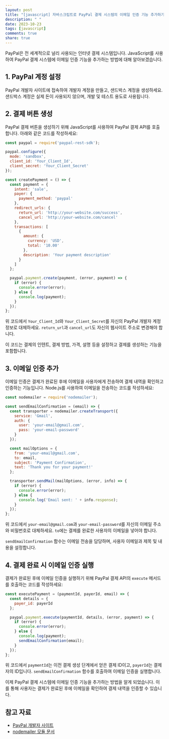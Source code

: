 ```yaml
---
layout: post
title: "[javascript] 자바스크립트로 PayPal 결제 시스템의 이메일 인증 기능 추가하기"
description: " "
date: 2023-10-23
tags: [javascript]
comments: true
share: true
---
```


PayPal은 전 세계적으로 널리 사용되는 인터넷 결제 시스템입니다. JavaScript를 사용하여 PayPal 결제 시스템에 이메일 인증 기능을 추가하는 방법에 대해 알아보겠습니다.

## 1. PayPal 계정 설정

PayPal 개발자 사이트에 접속하여 개발자 계정을 만들고, 샌드박스 계정을 생성하세요. 샌드박스 계정은 실제 돈이 사용되지 않으며, 개발 및 테스트 용도로 사용됩니다.

## 2. 결제 버튼 생성

PayPal 결제 버튼을 생성하기 위해 JavaScript를 사용하여 PayPal 결제 API를 호출합니다. 아래와 같은 코드를 작성하세요:

```javascript
const paypal = require('paypal-rest-sdk');

paypal.configure({
  mode: 'sandbox',
  client_id: 'Your_Client_Id',
  client_secret: 'Your_Client_Secret'
});

const createPayment = () => {
  const payment = {
    intent: 'sale',
    payer: {
      payment_method: 'paypal'
    },
    redirect_urls: {
      return_url: 'http://your-website.com/success',
      cancel_url: 'http://your-website.com/cancel'
    },
    transactions: [
      {
        amount: {
          currency: 'USD',
          total: '10.00'
        },
        description: 'Your payment description'
      }
    ]
  };

  paypal.payment.create(payment, (error, payment) => {
    if (error) {
      console.error(error);
    } else {
      console.log(payment);
    }
  });
};
```

위 코드에서 `Your_Client_Id`와 `Your_Client_Secret`를 자신의 PayPal 개발자 계정 정보로 대체하세요. `return_url`과 `cancel_url`도 자신의 웹사이트 주소로 변경해야 합니다.

이 코드는 결제의 인텐트, 결제 방법, 가격, 설명 등을 설정하고 결제를 생성하는 기능을 포함합니다.

## 3. 이메일 인증 추가

이메일 인증은 결제가 완료된 후에 이메일을 사용자에게 전송하여 결제 내역을 확인하고 인증하는 기능입니다. Node.js를 사용하여 이메일을 전송하는 코드를 작성하세요:

```javascript
const nodemailer = require('nodemailer');

const sendEmailConfirmation = (email) => {
  const transporter = nodemailer.createTransport({
    service: 'Gmail',
    auth: {
      user: 'your-email@gmail.com',
      pass: 'your-email-password'
    }
  });

  const mailOptions = {
    from: 'your-email@gmail.com',
    to: email,
    subject: 'Payment Confirmation',
    text: 'Thank you for your payment!'
  };

  transporter.sendMail(mailOptions, (error, info) => {
    if (error) {
      console.error(error);
    } else {
      console.log('Email sent: ' + info.response);
    }
  });
};
```

위 코드에서 `your-email@gmail.com`과 `your-email-password`를 자신의 이메일 주소와 비밀번호로 대체하세요. `to`에는 결제를 완료한 사용자의 이메일을 넣어야 합니다.

`sendEmailConfirmation` 함수는 이메일 전송을 담당하며, 사용자 이메일과 제목 및 내용을 설정합니다.

## 4. 결제 완료 시 이메일 인증 실행

결제가 완료된 후에 이메일 인증을 실행하기 위해 PayPal 결제 API의 `execute` 메서드를 호출하는 코드를 작성하세요:

```javascript
const executePayment = (paymentId, payerId, email) => {
  const details = {
    payer_id: payerId
  };

  paypal.payment.execute(paymentId, details, (error, payment) => {
    if (error) {
      console.error(error);
    } else {
      console.log(payment);
      sendEmailConfirmation(email);
    }
  });
};
```

위 코드에서 `paymentId`는 이전 결제 생성 단계에서 얻은 결제 ID이고, `payerId`는 결제자의 ID입니다. `sendEmailConfirmation` 함수를 호출하여 이메일 인증을 실행합니다.

이제 PayPal 결제 시스템에 이메일 인증 기능을 추가하는 방법을 알게 되었습니다. 이를 통해 사용자는 결제가 완료된 후에 이메일을 확인하여 결제 내역을 인증할 수 있습니다.

## 참고 자료

- [PayPal 개발자 사이트](https://developer.paypal.com)
- [nodemailer 모듈 문서](https://nodemailer.com/about/)